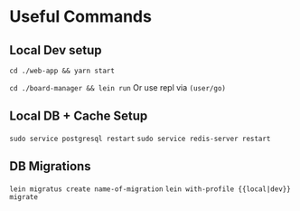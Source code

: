 # Useful Commands

## Local Dev setup

`cd ./web-app && yarn start`

`cd ./board-manager && lein run`
Or use repl via `(user/go)`

## Local DB + Cache Setup

`sudo service postgresql restart`
`sudo service redis-server restart`

## DB Migrations

`lein migratus create name-of-migration`
`lein with-profile {{local|dev}} migrate`
